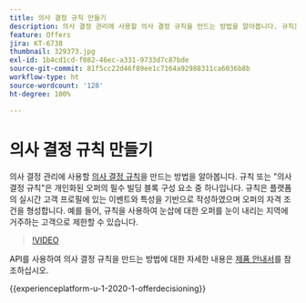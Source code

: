 ```yaml
---
title: 의사 결정 규칙 만들기
description: 의사 결정 관리에 사용할 의사 결정 규칙을 만드는 방법을 알아봅니다. 규칙은 개인화된 오퍼의 필수 빌딩 블록 구성 요소 중 하나입니다.
feature: Offers
jira: KT-6738
thumbnail: 329373.jpg
exl-id: 1b4cd1cd-f082-46ec-a331-9733d7c87bde
source-git-commit: 81f5cc22d46f89ee1c7164a92988311ca6036b8b
workflow-type: ht
source-wordcount: '128'
ht-degree: 100%

---
```


# 의사 결정 규칙 만들기

의사 결정 관리에 사용할 [의사 결정 규칙](https://experienceleague.adobe.com/docs/journey-optimizer/using/offer-decisioniong/create-components/creating-decision-rules.html?lang=ko)을 만드는 방법을 알아봅니다. 규칙 또는 &quot;의사 결정 규칙&quot;은 개인화된 오퍼의 필수 빌딩 블록 구성 요소 중 하나입니다. 규칙은 플랫폼의 실시간 고객 프로필에 있는 이벤트와 특성을 기반으로 작성하였으며 오퍼의 자격 조건을 형성합니다. 예를 들어, 규칙을 사용하여 눈삽에 대한 오퍼를 눈이 내리는 지역에 거주하는 고객으로 제한할 수 있습니다.

>[!VIDEO](https://video.tv.adobe.com/v/329373?quality=12&learn=on)

API를 사용하여 의사 결정 규칙을 만드는 방법에 대한 자세한 내용은 [제품 안내서](https://experienceleague.adobe.com/docs/journey-optimizer/using/offer-decisioniong/api-reference/offers-api/decision-rules/create.html?lang=ko)를 참조하십시오.

{{experienceplatform-u-1-2020-1-offerdecisioning}}